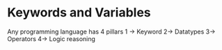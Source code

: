 # Keywords and Variables

Any programming language has 4 pillars 
1 -> Keyword 
2-> Datatypes
3-> Operators
4-> Logic reasoning